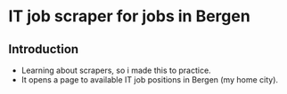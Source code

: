 # IT job scraper for jobs in Bergen

## Introduction
- Learning about scrapers, so i made this to practice.
- It opens a page to available IT job positions in Bergen (my home city).